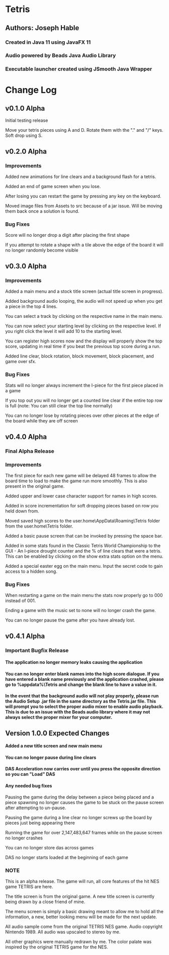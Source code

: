 # Tetris

## Authors: Joseph Hable

### Created in Java 11 using JavaFX 11

### Audio powered by Beads Java Audio Library

### Executable launcher created using JSmooth Java Wrapper

# Change Log

## v0.1.0 Alpha

Initial testing release

Move your tetris pieces using A and D. Rotate them with the "." and "/" keys. Soft drop using S.

## v0.2.0 Alpha

### Improvements

Added new animations for line clears and a background flash for a tetris. 

Added an end of game screen when you lose.

After losing you can restart the game by pressing any key on the keyboard.

Moved image files from Assets to src because of a jar issue. Will be moving them back once a solution is found.

### Bug Fixes

Score will no longer drop a digit after placing the first shape

If you attempt to rotate a shape with a tile above the edge of the board it will no longer randomly become visible

## v0.3.0 Alpha

### Improvements

Added a main menu and a stock title screen (actual title screen in progress).

Added background audio looping, the audio will not speed up when you get a piece in the top 4 lines.

You can select a track by clicking on the respective name in the main menu.

You can now select your starting level by clicking on the respective level. If you right click the level it will add 10 to the starting level.

You can register high scores now and the display will properly show the top score, updating in real time if you beat the previous top score during a run.

Added line clear, block rotation, block movement, block placement, and game over sfx.

### Bug Fixes

Stats will no longer always increment the I-piece for the first piece placed in a game

If you top out you will no longer get a counted line clear if the entire top row is full (note: You can still clear the top line normally)

You can no longer lose by rotating pieces over other pieces at the edge of the board while they are off screen

## v0.4.0 Alpha

### Final Alpha Release

### Improvements

The first piece for each new game will be delayed 48 frames to allow the board time to load to make the game run more smoothly. This is also present in the original game.

Added upper and lower case character support for names in high scores.

Added in score incrementation for soft dropping pieces based on row you held down from.

Moved saved high scores to the user.home\AppData\Roaming\Tetris folder from the user.home\Tetris folder.

Added a basic pause screen that can be invoked by pressing the space bar.

Added in some stats found in the Classic Tetris World Championship to the GUI - An I-piece drought counter and the % of line clears that were a tetris. This can be enabled by clicking on the show extra stats option on the menu.

Added a special easter egg on the main menu. Input the secret code to gain access to a hidden song.

### Bug Fixes

When restarting a game on the main menu the stats now properly go to 000 instead of 001.

Ending a game with the music set to none will no longer crash the game.

You can no longer pause the game after you have already lost.

## v0.4.1 Alpha

### Important Bugfix Release

#### The application no longer memory leaks causing the application 

#### You can no longer enter blank names into the high score dialogue. If you have entered a blank name previously and the application crashed, please go to %appdata%\Tetris and change the blank line to have a value in it.

#### In the event that the background audio will not play properly, please run the Audio Setup .jar file in the same directory as the Tetris.jar file. This will prompt you to select the proper audio mixer to enable audio playback. This is due to an issue with the Beads audio library where it may not always select the proper mixer for your computer. 


## Version 1.0.0 Expected Changes

#### Added a new title screen and new main menu

#### You can no longer pause during line clears

#### DAS Acceleration now carries over until you press the opposite direction so you can "Load" DAS

#### Any needed bug fixes

Pausing the game during the delay between a piece being placed and a piece spawning no longer causes the game to be stuck on the pause screen after attempting to un-pause.

Pausing the game during a line clear no longer screws up the board by pieces just being appearing there 

Running the game for over 2,147,483,647 frames while on the pause screen no longer crashes

You can no longer store das across games

DAS no longer starts loaded at the beginning of each game

### NOTE

This is an alpha release. The game will run, all core features of the hit NES game TETRIS are here.

The title screen is from the original game. A new title screen is currently being drawn by a close friend of mine.

The menu screen is simply a basic drawing meant to allow me to hold all the information, a new, better looking menu will be made for the next update.

All audio sample come from the original TETRIS NES game. Audio copyright Nintendo 1989. All audio was upscaled to stereo by me.

All other graphics were manually redrawn by me. The color palate was inspired by the original TETRIS game for the NES.